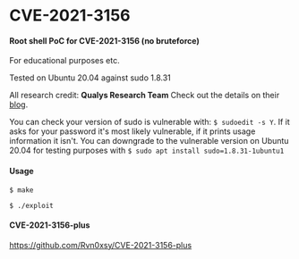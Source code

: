 # CVE-2021-3156
#### Root shell PoC for CVE-2021-3156 (no bruteforce)
For educational purposes etc.

Tested on Ubuntu 20.04 against sudo 1.8.31

All research credit: **Qualys Research Team**
Check out the details on their [blog](https://blog.qualys.com/vulnerabilities-research/2021/01/26/cve-2021-3156-heap-based-buffer-overflow-in-sudo-baron-samedit).

You can check your version of sudo is vulnerable with: `$ sudoedit -s Y`.
If it asks for your password it's most likely vulnerable, if it prints usage information it isn't.
You can downgrade to the vulnerable version on Ubuntu 20.04 for testing purposes with `$ sudo apt install sudo=1.8.31-1ubuntu1`

#### Usage
`$ make`

`$ ./exploit`

#### CVE-2021-3156-plus
https://github.com/Rvn0xsy/CVE-2021-3156-plus
